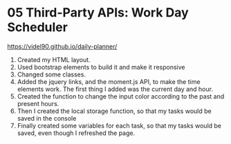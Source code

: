 # 05 Third-Party APIs: Work Day Scheduler

https://videl90.github.io/daily-planner/

1. Created my HTML layout. 
2. Used bootstrap elements to build it and make it responsive
3. Changed some classes.
4. Added the jquery links, and the moment.js API, to make the time elements work. The first thing I added was the current day and hour.
5. Created the function to change the input color according to the past and present hours. 
6. Then I created the local storage function, so that my tasks would be saved in the console
7. Finally created some variables for each task, so that my tasks would be saved, even though I refreshed the page.
